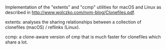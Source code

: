 Implementation of the "extents" and "ccmp" utilities for macOS and Linux as described in
http://www.wolczko.com/nvm-blog/Clonefiles.pdf.

extents: analyses the sharing relationships between a collection of clonefiles (macOS) / reflinks (Linux).

ccmp: a clone-aware version of cmp that is much faster for clonefiles which share a lot.
